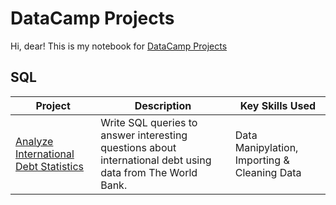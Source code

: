 # DataCamp Projects

Hi, dear! This is my notebook for [DataCamp Projects](https://www.datacamp.com/profile/sibayevad)

## SQL
| Project | Description | Key Skills Used |
| --- | --- | --- |
| [Analyze International Debt Statistics](https://github.com/dayanaU/DataCamp-Projects/tree/main/SQL%20Projects/Analyze%20International%20Debt%20Statistics) | Write SQL queries to answer interesting questions about international debt using data from The World Bank. | Data Manipylation, Importing & Cleaning Data |
